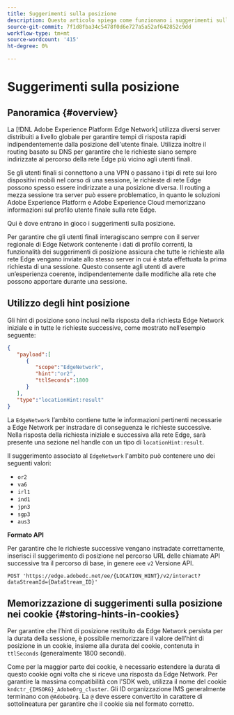 ```yaml
---
title: Suggerimenti sulla posizione
description: Questo articolo spiega come funzionano i suggerimenti sulla posizione nell’API di Edge Network Server, in modo che le richieste degli utenti finali possano sempre essere indirizzate allo stesso server.
source-git-commit: 7f1d8fba34c5478f0d6e727a5a52af642852c9dd
workflow-type: tm+mt
source-wordcount: '415'
ht-degree: 0%

---
```



# Suggerimenti sulla posizione

## Panoramica {#overview}

La [!DNL Adobe Experience Platform Edge Network] utilizza diversi server distribuiti a livello globale per garantire tempi di risposta rapidi indipendentemente dalla posizione dell&#39;utente finale. Utilizza inoltre il routing basato su DNS per garantire che le richieste siano sempre indirizzate al percorso della rete Edge più vicino agli utenti finali.

Se gli utenti finali si connettono a una VPN o passano i tipi di rete sui loro dispositivi mobili nel corso di una sessione, le richieste di rete Edge possono spesso essere indirizzate a una posizione diversa. Il routing a mezza sessione tra server può essere problematico, in quanto le soluzioni Adobe Experience Platform e Adobe Experience Cloud memorizzano informazioni sul profilo utente finale sulla rete Edge.

Qui è dove entrano in gioco i suggerimenti sulla posizione.

Per garantire che gli utenti finali interagiscano sempre con il server regionale di Edge Network contenente i dati di profilo correnti, la funzionalità dei suggerimenti di posizione assicura che tutte le richieste alla rete Edge vengano inviate allo stesso server in cui è stata effettuata la prima richiesta di una sessione. Questo consente agli utenti di avere un’esperienza coerente, indipendentemente dalle modifiche alla rete che possono apportare durante una sessione.

## Utilizzo degli hint posizione

Gli hint di posizione sono inclusi nella risposta della richiesta Edge Network iniziale e in tutte le richieste successive, come mostrato nell’esempio seguente:

```json
{
   "payload":[
      {
         "scope":"EdgeNetwork",
         "hint":"or2",
         "ttlSeconds":1800
      }
   ],
   "type":"locationHint:result"
}
```

La `EdgeNetwork` l’ambito contiene tutte le informazioni pertinenti necessarie a Edge Network per instradare di conseguenza le richieste successive. Nella risposta della richiesta iniziale e successiva alla rete Edge, sarà presente una sezione nel handle con un tipo di `locationHint:result`.

Il suggerimento associato al `EdgeNetwork` l&#39;ambito può contenere uno dei seguenti valori:

* `or2`
* `va6`
* `irl1`
* `ind1`
* `jpn3`
* `sgp3`
* `aus3`

**Formato API**

Per garantire che le richieste successive vengano instradate correttamente, inserisci il suggerimento di posizione nel percorso URL delle chiamate API successive tra il percorso di base, in genere `ee`e `v2` Versione API.

```http
POST 'https://edge.adobedc.net/ee/{LOCATION_HINT}/v2/interact?dataStreamId={DataStream_ID}'
```

## Memorizzazione di suggerimenti sulla posizione nei cookie {#storing-hints-in-cookies}

Per garantire che l’hint di posizione restituito da Edge Network persista per la durata della sessione, è possibile memorizzare il valore dell’hint di posizione in un cookie, insieme alla durata del cookie, contenuta in `ttlSeconds` (generalmente 1800 secondi).

Come per la maggior parte dei cookie, è necessario estendere la durata di questo cookie ogni volta che si riceve una risposta da Edge Network. Per garantire la massima compatibilità con l&#39;SDK web, utilizza il nome del cookie `kndctr_{IMSORG}_AdobeOrg_cluster`. Gli ID organizzazione IMS generalmente terminano con `@AdobeOrg`. La `@` deve essere convertito in carattere di sottolineatura per garantire che il cookie sia nel formato corretto.

